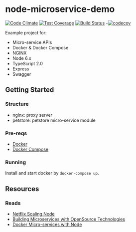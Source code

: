 # node-microservice-demo
[![Code Climate](https://codeclimate.com/github/swimlane/node-microservice-demo/badges/gpa.svg)](https://codeclimate.com/github/swimlane/node-microservice-demo)
[![Test Coverage](https://codeclimate.com/github/swimlane/node-microservice-demo/badges/coverage.svg)](https://codeclimate.com/github/swimlane/node-microservice-demo/coverage)
[![Build Status](https://travis-ci.org/swimlane/node-microservice-demo.svg?branch=master)](https://travis-ci.org/swimlane/node-microservice-demo)
-[![codecov](https://codecov.io/gh/swimlane/node-microservice-demo/branch/master/graph/badge.svg)](https://codecov.io/gh/swimlane/node-microservice-demo)

Example project for:

- Micro-service APIs
- Docker & Docker Compose
- NGINX
- Node 6.x
- TypeScript 2.0
- Express
- Swagger


## Getting Started
### Structure
- nginx: proxy server
- petstore: petstore micro-service module

### Pre-reqs
- [Docker](https://docs.docker.com/engine/installation/)
- [Docker Compose](https://docs.docker.com/compose/)

### Running
Install and start docker by `docker-compose up`.


## Resources
### Reads
- [Netflix Scaling Node](https://medium.com/@nodejs/netflixandchill-how-netflix-scales-with-node-js-and-containers-cf63c0b92e57#.9bzn8wm4u)
- [Building Microservices with OpenSource Technologies](http://www.developer.com/open/building-microservices-with-open-source-technologies.html)
- [Docker Micro-services with Node](http://anandmanisankar.com/posts/docker-container-nginx-node-redis-example/)
